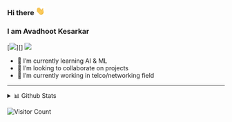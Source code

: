 ### Hi there <img src="https://raw.githubusercontent.com/ABSphreak/ABSphreak/master/gifs/Hi.gif" width="21px" >
### I am Avadhoot Kesarkar 
[<img height="30" src="https://img.shields.io/twitter/follow/martian_govv&style=for-the-badge&logo=X&logoColor=white" />][]
[<img height="30" src="https://img.shields.io/badge/linkedin-blue.svg?&style=for-the-badge&logo=linkedin&logoColor=white" />][LinkedIn]
- 🌱 I’m currently learning AI & ML
- 👯 I’m looking to collaborate on projects
- 🔭 I’m currently working in telco/networking field

<!--
**ak0029/ak0029** is a ✨ _special_ ✨ repository because its `README.md` (this file) appears on your GitHub profile.

Here are some ideas to get you started:
- 🌱 I’m currently learning ...
- 👯 I’m looking to collaborate on ...
- 🤔 I’m looking for help with ...
- 📫 How to reach me: ...
- 😄 Pronouns: ...
- ⚡ Fun fact: ...
-->
---
<details>
<summary>📊 Github Stats</summary>

<p align="center"> <img src="https://github-readme-stats.vercel.app/api?username=ak0029&show_icons=true&theme=gotham" alt="Avadhut kesarkar | Stats" />

</details>


 ![Visitor Count](https://profile-counter.glitch.me/{ak0029}/count.svg)

[X]: https://X.com/martian_govv
[youtube]: 
[Hashnode]: 
[gmail]: https://gmail.com
[linkedin]: https://www.linkedin.com/in/avadhootkesarkar-27669679/
[Medium]: 
[Facebook]: 

<!-- <h3 align="center">Show some &nbsp;❤️&nbsp; by starring some of the repos!</h3>
